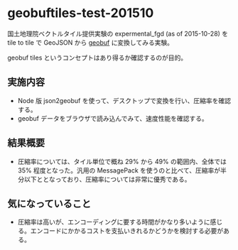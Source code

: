 # geobuftiles-test-201510
国土地理院ベクトルタイル提供実験の expermental_fgd (as of 2015-10-28) を tile to tile で GeoJSON から [geobuf](https://github.com/mapbox/geobuf) に変換してみる実験。

geobuf tiles というコンセプトはあり得るか確認するのが目的。

## 実施内容
- Node 版 json2geobuf を使って、デスクトップで変換を行い、圧縮率を確認する。
- geobuf データをブラウザで読み込んでみて、速度性能を確認する。

## 結果概要
- 圧縮率については、タイル単位で概ね 29% から 49% の範囲内、全体では 35% 程度となった。汎用の MessagePack を使うのと比べて、圧縮率が半分以下ととなっており、圧縮率については非常に優秀である。

## 気になっていること
- 圧縮率は高いが、エンコーディングに要する時間がかなり多いように感じる。エンコードにかかるコストを支払いきれるかどうかを検討する必要がある。
